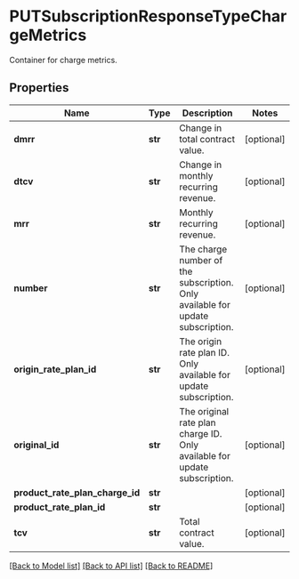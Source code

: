 # PUTSubscriptionResponseTypeChargeMetrics

Container for charge metrics. 
## Properties
Name | Type | Description | Notes
------------ | ------------- | ------------- | -------------
**dmrr** | **str** | Change in total contract value.  | [optional] 
**dtcv** | **str** | Change in monthly recurring revenue.  | [optional] 
**mrr** | **str** | Monthly recurring revenue.  | [optional] 
**number** | **str** | The charge number of the subscription. Only available for update subscription.  | [optional] 
**origin_rate_plan_id** | **str** | The origin rate plan ID. Only available for update subscription.  | [optional] 
**original_id** | **str** | The original rate plan charge ID. Only available for update subscription.  | [optional] 
**product_rate_plan_charge_id** | **str** |  | [optional] 
**product_rate_plan_id** | **str** |  | [optional] 
**tcv** | **str** | Total contract value.  | [optional] 

[[Back to Model list]](../README.md#documentation-for-models) [[Back to API list]](../README.md#documentation-for-api-endpoints) [[Back to README]](../README.md)


